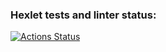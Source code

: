 ### Hexlet tests and linter status:
[![Actions Status](https://github.com/62ng/php-project-lvl3/workflows/hexlet-check/badge.svg)](https://github.com/62ng/php-project-lvl3/actions)